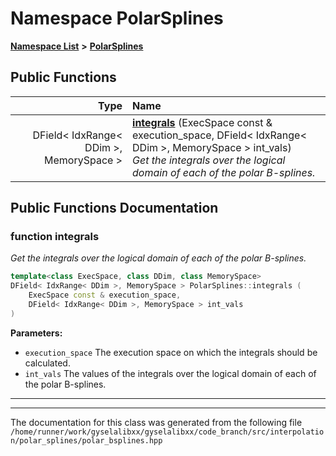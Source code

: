 

# Namespace PolarSplines



[**Namespace List**](namespaces.md) **>** [**PolarSplines**](namespacePolarSplines.md)










































## Public Functions

| Type | Name |
| ---: | :--- |
|  DField&lt; IdxRange&lt; DDim &gt;, MemorySpace &gt; | [**integrals**](#function-integrals) (ExecSpace const & execution\_space, DField&lt; IdxRange&lt; DDim &gt;, MemorySpace &gt; int\_vals) <br>_Get the integrals over the logical domain of each of the polar B-splines._  |




























## Public Functions Documentation




### function integrals 

_Get the integrals over the logical domain of each of the polar B-splines._ 
```C++
template<class ExecSpace, class DDim, class MemorySpace>
DField< IdxRange< DDim >, MemorySpace > PolarSplines::integrals (
    ExecSpace const & execution_space,
    DField< IdxRange< DDim >, MemorySpace > int_vals
) 
```





**Parameters:**


* `execution_space` The execution space on which the integrals should be calculated. 
* `int_vals` The values of the integrals over the logical domain of each of the polar B-splines. 




        

<hr>

------------------------------
The documentation for this class was generated from the following file `/home/runner/work/gyselalibxx/gyselalibxx/code_branch/src/interpolation/polar_splines/polar_bsplines.hpp`

